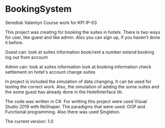 # BookingSystem
Serediuk Valentyn Course work for KPI IP-03

This project was creating for booking the suites in hotels.
There is two ways for user, like guest and like admin. Also you can sign up, if you haven't done it before.

Guest can:
  look at suites information
  book/rent a number
  extend booking
  log out from account

Admin can:
  look at suites information
  look at booking information
  check settlement on hotel's account
  change suites
  
In project is included the simulation of data changing. It can be used for testing the correct work.
Also, the simulation of adding the some suites and the some guest has already done in the HotelInterface lib.

The code was written in C#.
For writting this project were used Visual Studio 2019 with ReShaper.
The paradigms that were used: OOP and Functional programming.
Also there was used Singleton.

The current version: 1.0
